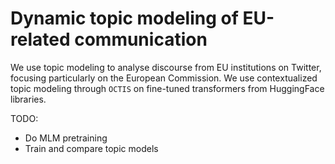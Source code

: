 # Dynamic topic modeling of EU-related communication
We use topic modeling to analyse discourse from EU institutions on Twitter, focusing particularly on the European Commission.
We use contextualized topic modeling through `OCTIS` on fine-tuned transformers from HuggingFace libraries.

TODO:
- Do MLM pretraining
- Train and compare topic models
